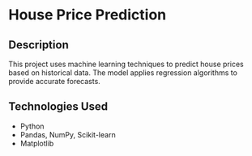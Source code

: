 # House Price Prediction

## Description
This project uses machine learning techniques to predict house prices based on historical data. The model applies regression algorithms to provide accurate forecasts.

## Technologies Used
- Python
- Pandas, NumPy, Scikit-learn
- Matplotlib
